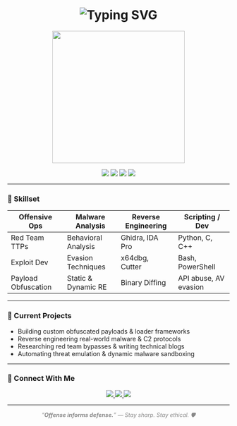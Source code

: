 <!-- README.md -->

<h1 align="center">
  <img src="https://readme-typing-svg.demolab.com?font=Fira+Code&size=24&duration=3500&pause=500&color=FA4F4F&center=true&vCenter=true&width=600&lines=Lewis+Desmond+-+Red+Team+Ops;Cybersecurity+Analyst+%7C+Student;Reverse+Engineer+%7C+Malware+Researcher;OSCP+in+Progress+%7C+Python%2C+C%2C+PowerShell" alt="Typing SVG" />
</h1>

<p align="center">
  <img src="https://media.giphy.com/media/7JZom6Fz3eBNW/giphy.gif" width="300" />
</p>

<p align="center">
  <img src="https://img.shields.io/badge/Status-Active-red?style=for-the-badge&logo=ghost" />
  <img src="https://img.shields.io/badge/Role-Cybersecurity%20Analyst-blue?style=for-the-badge&logo=security" />
  <img src="https://img.shields.io/badge/Focus-Red%20Teaming-black?style=for-the-badge&logo=metasploit" />
  <img src="https://img.shields.io/badge/OSCP-In%20Progress-orange?style=for-the-badge&logo=tryhackme" />
</p>

---

### 🧰 Skillset

| Offensive Ops      | Malware Analysis      | Reverse Engineering    | Scripting / Dev     |
|--------------------|-----------------------|------------------------|---------------------|
| Red Team TTPs      | Behavioral Analysis   | Ghidra, IDA Pro        | Python, C, C++      |
| Exploit Dev        | Evasion Techniques    | x64dbg, Cutter         | Bash, PowerShell    |
| Payload Obfuscation| Static & Dynamic RE   | Binary Diffing         | API abuse, AV evasion|

---

### 🔬 Current Projects

- Building custom obfuscated payloads & loader frameworks  
- Reverse engineering real-world malware & C2 protocols  
- Researching red team bypasses & writing technical blogs  
- Automating threat emulation & dynamic malware sandboxing  

---

### 🔗 Connect With Me

<p align="center">
  <a href="https://linkedin.com/in/your-linkedin" target="_blank">
    <img src="https://img.shields.io/badge/LinkedIn-0A66C2?style=for-the-badge&logo=linkedin&logoColor=white" />
  </a>
  <a href="https://twitter.com/your-twitter" target="_blank">
    <img src="https://img.shields.io/badge/Twitter-1DA1F2?style=for-the-badge&logo=twitter&logoColor=white" />
  </a>
  <a href="https://yourblog.com" target="_blank">
    <img src="https://img.shields.io/badge/Blog-Research%20Posts-black?style=for-the-badge&logo=githubpages&logoColor=white" />
  </a>
</p>

---

<p align="center" style="font-style: italic; color: #888; font-size: 0.9em;">
  “<strong>Offense informs defense.</strong>” — Stay sharp. Stay ethical. 🛡️
</p>
